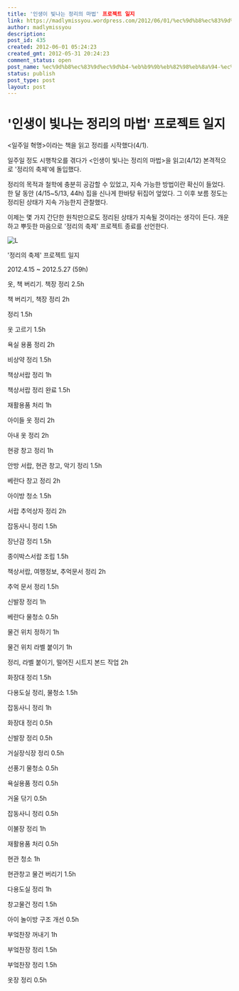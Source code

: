 ```yaml
---
title: '인생이 빛나는 정리의 마법' 프로젝트 일지
link: https://madlymissyou.wordpress.com/2012/06/01/%ec%9d%b8%ec%83%9d%ec%9d%b4-%eb%b9%9b%eb%82%98%eb%8a%94-%ec%a0%95%eb%a6%ac%ec%9d%98-%eb%a7%88%eb%b2%95-%ed%94%84%eb%a1%9c%ec%a0%9d%ed%8a%b8-%ec%9d%bc%ec%a7%80/
author: madlymissyou
description: 
post_id: 435
created: 2012-06-01 05:24:23
created_gmt: 2012-05-31 20:24:23
comment_status: open
post_name: %ec%9d%b8%ec%83%9d%ec%9d%b4-%eb%b9%9b%eb%82%98%eb%8a%94-%ec%a0%95%eb%a6%ac%ec%9d%98-%eb%a7%88%eb%b2%95-%ed%94%84%eb%a1%9c%ec%a0%9d%ed%8a%b8-%ec%9d%bc%ec%a7%80
status: publish
post_type: post
layout: post
---
```


# '인생이 빛나는 정리의 마법' 프로젝트 일지

<일주일 혁명>이라는 책을 읽고 정리를 시작했다(4/1).

일주일 정도 시행착오를 겪다가 <인생이 빛나는 정리의 마법>을 읽고(4/12) 본격적으로 '정리의 축제'에 돌입했다.

정리의 목적과 철학에 충분히 공감할 수 있었고, 지속 가능한 방법이란 확신이 들었다. 한 달 동안 (4/15~5/13, 44h) 집을 신나게 한바탕 뒤집어 엎었다. 그 이후 보름 정도는 정리된 상태가 지속 가능한지 관찰했다.

이제는 몇 가지 간단한 원칙만으로도 정리된 상태가 지속될 것이라는 생각이 든다. 개운하고 뿌듯한 마음으로 '정리의 축제' 프로젝트 종료를 선언한다.

![L](http://madlymissyou.files.wordpress.com/2014/05/l.jpg)

'정리의 축제' 프로젝트 일지

2012.4.15 ~ 2012.5.27 (59h)

옷, 책 버리기. 책장 정리 2.5h

책 버리기, 책장 정리 2h

정리 1.5h

옷 고르기 1.5h

욕실 용품 정리 2h

비상약 정리 1.5h

책상서랍 정리 1h

책상서랍 정리 완료 1.5h

재활용품 처리 1h

아이들 옷 정리 2h

아내 옷 정리 2h

현광 창고 정리 1h

안방 서랍, 현관 창고, 악기 정리 1.5h

베란다 창고 정리 2h

아이방 청소 1.5h

서랍 추억상자 정리 2h

잡동사니 정리 1.5h

장난감 정리 1.5h

종이박스서랍 조립 1.5h

책상서랍, 여행정보, 추억문서 정리 2h

추억 문서 정리 1.5h

신발장 정리 1h

베란다 물청소 0.5h

물건 위치 정하기 1h

물건 위치 라벨 붙이기 1h

정리, 라벨 붙이기, 떨어진 시트지 본드 작업 2h

화장대 정리 1.5h

다용도실 정리, 물청소 1.5h

잡동사니 정리 1h

화장대 정리 0.5h

신발장 정리 0.5h

거실장식장 정리 0.5h

선풍기 물청소 0.5h

욕실용품 정리 0.5h

거울 닦기 0.5h

잡동사니 정리 0.5h

이불장 정리 1h

재활용품 처리 0.5h

현관 청소 1h

현관창고 물건 버리기 1.5h

다용도실 정리 1h

창고물건 정리 1.5h

아이 놀이방 구조 개선 0.5h

부엌찬장 꺼내기 1h

부엌찬장 정리 1.5h

부엌찬장 정리 1.5h

옷장 정리 0.5h
